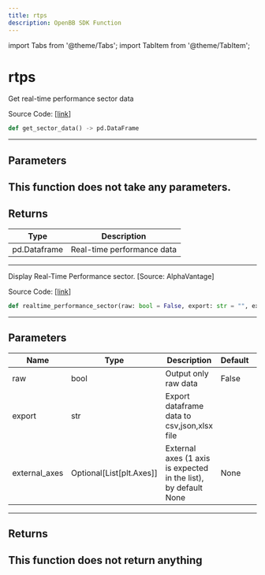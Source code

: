 ```yaml
---
title: rtps
description: OpenBB SDK Function
---
```


import Tabs from '@theme/Tabs';
import TabItem from '@theme/TabItem';

# rtps

<Tabs>
<TabItem value="model" label="Model" default>

Get real-time performance sector data

Source Code: [[link](https://github.com/OpenBB-finance/OpenBBTerminal/tree/main/openbb_terminal/economy/alphavantage_model.py#L19)]
```python
def get_sector_data() -> pd.DataFrame
```
---
## Parameters
This function does not take any parameters.
---
## Returns
| Type | Description |
| ---- | ----------- |
| pd.Dataframe | Real-time performance data |
---


</TabItem>
<TabItem value="view" label="View">

Display Real-Time Performance sector. [Source: AlphaVantage]

Source Code: [[link](https://github.com/OpenBB-finance/OpenBBTerminal/tree/main/openbb_terminal/economy/alphavantage_view.py#L27)]
```python
def realtime_performance_sector(raw: bool = False, export: str = "", external_axes: Optional[List[matplotlib.axes._axes.Axes]] = None) -> None
```
---
## Parameters
| Name | Type | Description | Default | Optional |
| ---- | ---- | ----------- | ------- | -------- |
| raw | bool | Output only raw data | False | True |
| export | str | Export dataframe data to csv,json,xlsx file |  | True |
| external_axes | Optional[List[plt.Axes]] | External axes (1 axis is expected in the list), by default None | None | True |

---
## Returns
This function does not return anything
---


</TabItem>
</Tabs>